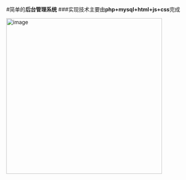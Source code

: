 #简单的**后台管理系统**
###实现技术主要由**php+mysql+html+js+css**完成


<img width="415" alt="image" src="https://user-images.githubusercontent.com/105490267/168408853-971ff18c-eb9b-46ce-9ec5-a682fed42ece.png">


